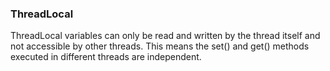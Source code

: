 ### ThreadLocal

ThreadLocal variables can only be read and written by the thread itself and not accessible by other threads. This means the set() and get() methods executed in different threads are independent.
